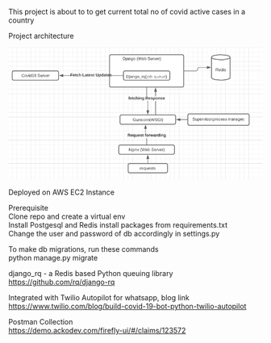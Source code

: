 This project is about to to get current total no of covid active cases in a country

Project architecture
 
 ![](image1.png?raw=true)

Deployed on AWS EC2 Instance


Prerequisite  
Clone repo and create a virtual env   
Install Postgesql and Redis
install packages from requirements.txt  
Change the user and password of db accordingly in settings.py  

To make db migrations, run these commands  
python manage.py migrate

django_rq  - a Redis based Python queuing library  
https://github.com/rq/django-rq

Integrated with Twilio Autopilot for whatsapp, blog link  
https://www.twilio.com/blog/build-covid-19-bot-python-twilio-autopilot

Postman Collection  
https://demo.ackodev.com/firefly-ui/#/claims/123572


